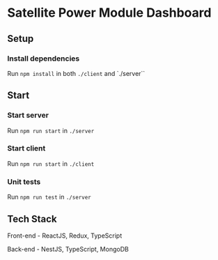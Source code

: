 # Satellite Power Module Dashboard

## Setup

### Install dependencies
Run `npm install` in both `./client` and `./server``

## Start

### Start server
Run `npm run start` in `./server`

### Start client
Run `npm run start` in `./client`

### Unit tests
Run `npm run test` in `./server`

## Tech Stack
Front-end - ReactJS, Redux, TypeScript

Back-end - NestJS, TypeScript, MongoDB